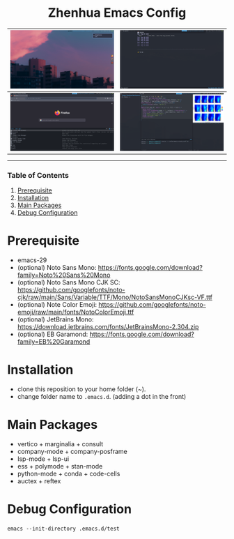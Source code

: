 <div align="center">

# Zhenhua Emacs Config

| ![desktop](./screenshots/desktop.png) | ![agenda](./screenshots/agenda.png) |
|:-------------------------------------:|:-----------------------------------:|
| ![web](./screenshots/web.png)         | ![ide](./screenshots/ide.png)       |

</div>

---

### Table of Contents

1.  [Prerequisite](#prerequisite)
2.  [Installation](#installation)
3.  [Main Packages](#main-packages)
3.  [Debug Configuration](#debug-configuration)

# Prerequisite

-   emacs-29
-   (optional) Noto Sans Mono: https://fonts.google.com/download?family=Noto%20Sans%20Mono
-   (optional) Noto Sans Mono CJK SC: https://github.com/googlefonts/noto-cjk/raw/main/Sans/Variable/TTF/Mono/NotoSansMonoCJKsc-VF.ttf
-   (optional) Note Color Emoji: https://github.com/googlefonts/noto-emoji/raw/main/fonts/NotoColorEmoji.ttf
-   (optional) JetBrains Mono: https://download.jetbrains.com/fonts/JetBrainsMono-2.304.zip
-   (optional) EB Garamond: https://fonts.google.com/download?family=EB%20Garamond

# Installation

-   clone this reposition to your home folder (~).
-   change folder name to `.emacs.d`. (adding a dot in the front)

# Main Packages

- vertico + marginalia + consult
- company-mode + company-posframe
- lsp-mode + lsp-ui
- ess + polymode + stan-mode
- python-mode + conda + code-cells
- auctex + reftex

# Debug Configuration

```elisp
emacs --init-directory .emacs.d/test
```
